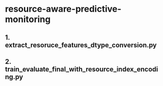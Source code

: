 # resource-aware-predictive-monitoring

## 1. extract_resoruce_features_dtype_conversion.py
## 2. train_evaluate_final_with_resource_index_encoding.py

